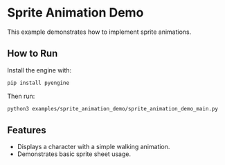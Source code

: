 # Sprite Animation Demo

This example demonstrates how to implement sprite animations.

## How to Run

Install the engine with:

```bash
pip install pyengine
```

Then run:

```bash
python3 examples/sprite_animation_demo/sprite_animation_demo_main.py
```

## Features

- Displays a character with a simple walking animation.
- Demonstrates basic sprite sheet usage.


